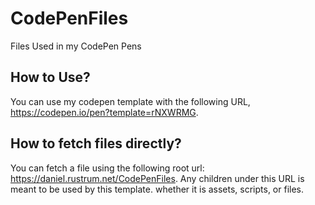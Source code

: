 # CodePenFiles
Files Used in my CodePen Pens

## How to Use?
You can use my codepen template with the following URL, 
https://codepen.io/pen?template=rNXWRMG.

## How to fetch files directly?
You can fetch a file using the following root url: https://daniel.rustrum.net/CodePenFiles. Any children under this URL is meant to be used by this template. whether it is assets, scripts, or files.